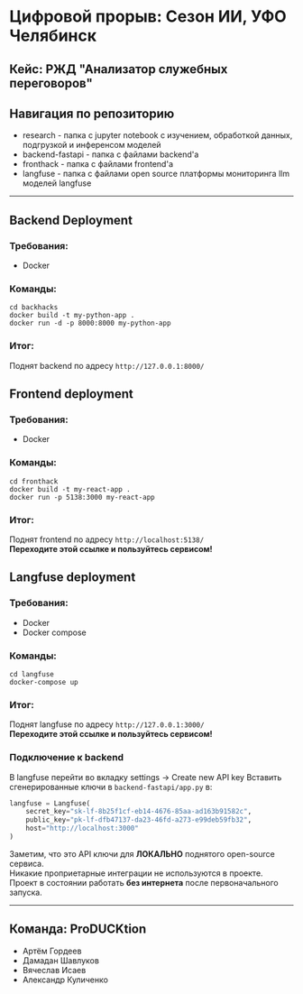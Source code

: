 # Цифровой прорыв: Сезон ИИ, УФО Челябинск

## Кейс: РЖД "Анализатор служебных переговоров"
## Навигация по репозиторию
* research - папка с jupyter notebook с изучением, обработкой данных, подгрузкой и инференсом моделей
* backend-fastapi - папка с файлами backend'а
* fronthack - папка с файлами frontend'a
* langfuse - папка с файлами open source платформы мониторинга llm моделей langfuse
---
## Backend Deployment 
### Требования:
* Docker
### Команды:
```commandline
cd backhacks
docker build -t my-python-app .
docker run -d -p 8000:8000 my-python-app
```
### Итог:
Поднят backend по адресу `http://127.0.0.1:8000/`

## Frontend deployment 
### Требования:
* Docker
### Команды:
```commandline
cd fronthack 
docker build -t my-react-app .
docker run -p 5138:3000 my-react-app
```
### Итог:
Поднят frontend по адресу `http://localhost:5138/`
<br>**Переходите этой ссылке и пользуйтесь сервисом!**

## Langfuse deployment
### Требования:
* Docker
* Docker compose
### Команды:
```commandline
cd langfuse
docker-compose up
```
### Итог:
Поднят langfuse по адресу `http://127.0.0.1:3000/`
<br>**Переходите этой ссылке и пользуйтесь сервисом!**
### Подключение к backend
В langfuse перейти во вкладку settings -> Create new API key
Вставить сгенерированные ключи в `backend-fastapi/app.py` в:
```python
langfuse = Langfuse(
    secret_key="sk-lf-8b25f1cf-eb14-4676-85aa-ad163b91582c",
    public_key="pk-lf-dfb47137-da23-46fd-a273-e99deb59fb32",
    host="http://localhost:3000"
)
```

Заметим, что это API ключи для **ЛОКАЛЬНО** поднятого open-source сервиса.
<br>Никакие проприетарные интеграции не используются в проекте.
<br>Проект в состоянии работать **без интернета** после первоначального запуска.

---
## Команда: ProDUCKtion
* Артём Гордеев
* Дамадан Шавлуков
* Вячеслав Исаев
* Александр Куличенко
